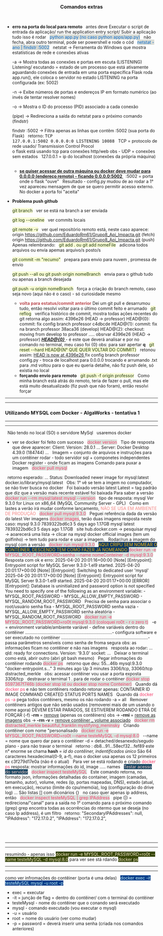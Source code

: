  ### <center>Comandos extras<center/>
 &nbsp;
 - <b>erro na porta do local para remoto </b>
&nbsp;
    antes deve Executar o script de entrada da aplicação/ run the application entry script/ Subir a aplicação 
    tudo isso é rodar 
&nbsp;
    <span style="color: #0466c8; background-color: #d9dcd6;">python app.py (no caso python apps/app.py)</span>
&nbsp;
    não fecha, abra outro terminal, pode ser powershell e rode o cód
&nbsp;
    <span style="color: #0466c8; background-color: #d9dcd6;">netstat -ano | findstr :5002</span>
&nbsp;
    netstat -> Ferramenta do Windows que mostra estatísticas de rede e conexões ativas

    -a -> Mostra todas as conexões e portas em escuta (LISTENING)
    Listening/ escutando = estado de um processo que está ativamente aguardando conexões de entrada em uma porta específica
    Flask roda app.run(), ele coloca o servidor no estado LISTENING na porta configurada (ex: 5002)

    -n -> Exibe números de portas e endereços IP em formato numérico (ao invés de tentar resolver nomes)

    -o -> Mostra o ID do processo (PID) associado a cada conexão

    (pipe) -> Redireciona a saída do netstat para o próximo comando (findstr)

    findstr :5002 -> Filtra apenas as linhas que contêm :5002 (sua porta do Flask)
&nbsp;
    retorno:
    <span style="font-family: monospace; white-space: pre;">TCP    127.0.0.1:5002         0.0.0.0:0              LISTENING       10088</span>
&nbsp; 
    TCP = protocolo de rede usado/ Transmission Control Procol  
    o flask está usando tcp para conexões http/web
    obs - UDP = conexões sem estados
&nbsp;
    127.0.0.1 = ip do localhost (conexões da própria máquina)
&nbsp;

    - <b><u> se quiser acessar de outra máquina ou docker deve mudar para 0.0.0.0 (endereço remoto) - ficando 0.0.0.0:5002 </u></b>
&nbsp;
    :5002 = porta onde o flask "ouve"
&nbsp;
Resultado -  config.py mudou de ao rodar a  1° vez apareceu mensagem de que se quero permitir acesso externo. No docker a porta foi "aceita"
&nbsp;
&nbsp;
- <b> Problema push github </b>
&nbsp;

    <span style="color:rgb(35, 59, 14); background-color:rgb(248, 252, 213);">git branch</span>
&nbsp;
    ver se está na branch a ser enviada
&nbsp;

    <span style="color:rgb(35, 59, 14); background-color:rgb(248, 252, 213);">git log --oneline</span>
&nbsp;
    ver commits locais
&nbsp;

    <span style="color:rgb(35, 59, 14); background-color:rgb(248, 252, 213);">git remote -v</span>
&nbsp;
    ver quel repositório remoto está, neste caso aparece:
    origin  https://github.com/EduardoRm61/Grupo8_Api_Impacta.git (fetch)
    origin  https://github.com/EduardoRm61/Grupo8_Api_Impacta.git (push)
&nbsp;
    Apenas relembrando:
&nbsp;
    <span style="color:rgb(35, 59, 14); background-color:rgb(248, 252, 213);">git add . ou git add nomeFile</span>
&nbsp;
    adicona todos arquivos ou envia apemas arquivo/s posto/s
&nbsp;

    <span style="color:rgb(35, 59, 14); background-color:rgb(248, 252, 213);">git commit -m "recumo"</span>
&nbsp;
    prepara para envio para nuvem , promessa de envio
&nbsp;

    <span style="color:rgb(35, 59, 14); background-color:rgb(248, 252, 213);">git push --all ou git push origin nomeBranch</span>
&nbsp;
    envia para o github tudo ou apenas a branch desejada
&nbsp;

    <span style="color:rgb(35, 59, 14); background-color:rgb(248, 252, 213);">git push -u origin nomeBranch</span>
&nbsp;
    força a criação do branch remoto, caso seja novo (aqui não é o caso) - só curiosidade mesmo
&nbsp;
    - <b><span style="color: #bc4b51;">volta para estatus/commit anterior</span></b>
    Dei um git pull e desarrumou tudo, então resolvi voltar para o último commit feito e arrumado
&nbsp;
    <span style="color:rgb(35, 59, 14); background-color:rgb(248, 252, 213);">git reflog</span>
&nbsp;
    verifica histórico de commit, mostra todas ações recentes do git
    retorna algo assim:
    4396e26 (HEAD -> professor) HEAD@{0}: commit: fix config branch professor
    c4dbcde HEAD@{1}: commit: fix na branch professor
    38aca36 (develop) HEAD@{2}: checkout: moving from develop to professor
    .....
    obsrvar 4396e26 (HEAD -> professor) <u><i><b> HEAD@{0} </u></i></b> - é este que deverá analisar e por no comando no terminal, meu caso foi {0}
    obs: para sair apertar <b>q</b>
&nbsp;
    <span style="color:rgb(35, 59, 14); background-color:rgb(248, 252, 213);">git reset --hard HEAD@{N° QUE QUER VOLTAR DO COMMIT}</span>
&nbsp;
    retonou assim:
    <u>HEAD is now at 4396e26 </u>fix config branch professor config.py - troca de localhost para 0.0.0.0 trocando e arrumando .txt para .md
    voltou para o que eu queria
    detalhe, não fiz push dele, só existia no local
&nbsp;
    - <b>forçando envio para remoto</b>
&nbsp;
    <span style="color:rgb(35, 59, 14); background-color:rgb(248, 252, 213);">git push -f origin professor</span>
&nbsp;
    Como minha branch está atrás do remoto, teria de fazer o pull, mas ele está muito desatualizado (fiz push que não foram), então resolvi forçar
&nbsp;
&nbsp;
-----------------------------------------------------------------------
-----------------------------------------------------------------------
### Utilizando MYSQL com Docker - AlgaWorks - tentativa 1

-----------------------------------------------------------------------
-----------------------------------------------------------------------
&nbsp;
Não tendo no local (SO) o servidore MySql
&nbsp;
usaremos docker
&nbsp;
- ver se docker foi feito com sucesso
&nbsp;
    <span style="color:rgb(245, 57, 104); background-color: #d8e2dc;">docker version</span>
&nbsp;
    Tipo de resposta que deve aparecer:
    Client:
    Version:           28.0.1
    ...
    Server: Docker Desktop 4.39.0 (184744)
    ...
&nbsp;
    Imagem = conjunto de arquivos e instruções para um contêiner rodar - todo servidor sql + componetes independentes
&nbsp;
    Docker register - onde ficam as imagens
    Comando para puxar a imagem
&nbsp;
    <span style="color:rgb(245, 57, 104); background-color: #d8e2dc;">docker pull mysql</span>
&nbsp;
    
&nbsp;
    retorno esperado:
    ...
    Status: Downloaded newer image for mysql:latest
    docker.io/library/mysql:latest
&nbsp;
    Obs: 1° vê se tem a imgem no computador, se não tiver busca no docker
&nbsp;
    Foi baixado versão latest
    Latest = tag padrão que diz que a versão mais recente estável foi baixada
    Para saber a versão
&nbsp;
    <span style="color:rgb(245, 57, 104); background-color: #d8e2dc;">docker run --rm mysql:latest mysql --version</span>
&nbsp;
    tipo de resposta:
    mysql  Ver 9.3.0 for Linux on x86_64 (MySQL Community Server - GPL)
&nbsp;
    Como em lastes a verão irá mudar conforme lançamento, <span style ="color: #f28482;"> NÃO SE USA EM AMBIENTE DE PRODUÇÃO</span>
&nbsp;
    <span style="color:rgb(245, 57, 104); background-color: #d8e2dc;">docker pull mysql:9.3.0</span>
&nbsp;
    Peguei referência dada da versão do latest
    Ver imagens <span style="color:rgb(245, 57, 104); background-color: #d8e2dc;">docker images</span>, terão duas imagens
    resposta neste caso:
    mysql        9.3.0     7839322bd6c3   5 days ago    1.17GB
    mysql        latest    7839322bd6c3   5 days ago    1.17GB
&nbsp;
    site hub.docker.com -> pesquisar mysql -> aoarecerá uma lista -> clicar na mysql docker official images (tem um golfinho) -> tem tudo para rodar e usar a imagem.
&nbsp;
    Rodar/run a imagem do mysql com a versão
&nbsp;
    <span style="color:rgb(245, 57, 104); background-color: #d8e2dc;">docker run mysql:9.3.0</span>
&nbsp;
    <span style="color:#ffba08; background-color: #0d3b66;">AQUI CRIPU SEM NOMEAR O CONTÊINER, DESCENDO TEM COMO FAZER JÁ NOMEANDO </span>
    <span style="color:rgb(245, 57, 104); background-color: #d8e2dc;">docker run -e MYSQL_ROOT_PASSWORD=senha --name nomeConteiner -d mysql:9.3.0</span>
&nbsp;
    Resposta com ok e erro:
    2025-04-20 20:01:16+00:00 [Note] [Entrypoint]: Entrypoint script for MySQL Server 9.3.0-1.el9 started.
    2025-04-20 20:01:17+00:00 [Note] [Entrypoint]: Switching to dedicated user 'mysql'
    2025-04-20 20:01:17+00:00 [Note] [Entrypoint]: Entrypoint script for MySQL Server 9.3.0-1.el9 started.
    2025-04-20 20:01:17+00:00 [ERROR] [Entrypoint]: Database is uninitialized and password option is not specified
        You need to specify one of the following as an environment variable:
        - MYSQL_ROOT_PASSWORD
        - MYSQL_ALLOW_EMPTY_PASSWORD
        - MYSQL_RANDOM_ROOT_PASSWORD
&nbsp;
    Precisa de senha para associar o root/usuário 
    senha fixa - MYSQL_ROOT_PASSWORD
    senha vazia - MYSQL_ALLOW_EMPTY_PASSWORD
    senha aleatória - MYSQL_RANDOM_ROOT_PASSWORD
&nbsp;
        <span style="color:rgb(245, 57, 104); background-color: #d8e2dc;">docker run -e MYSQL_ROOT_PASSWORD=ro0t mysql:9.3.0 (coloquei ro0t - r o zero t)</span>
&nbsp;
    -e = environment variable/ambiente variável - define variáveis dentro do contêiner
    .......................................................................- configura software e ser executado no contêiner
    .......................................................................- passa parâmetros sensíveis como senha de froma segura
    obs: as informações ficam no contêiner e não nas imagens
&nbsp;
    resposta ao rodar:
    ...
    qld: ready for connections. Version: '9.3.0'  socket: ...
&nbsp;
    Deixar o terminal como está, abrir outro (abri git bash mesmo)
&nbsp;
    Pegar infromações do contêiner rodando <span style="color:rgb(245, 57, 104); background-color: #d8e2dc;">docker ps</span>
&nbsp;
    retorno que deu:
    55...46b   mysql:9.3.0   "docker-entrypoint.s…"   3 minutes ago    Up 3 minutes    3306/tcp, 33060/tcp    distracted_merkle
&nbsp;
    obs: acessar contêiner vou usar a porta exposta 3306/tcp
&nbsp;
    destravar o ternimal
    1 . para de rodar o contêiner
    <span style="color:rgb(245, 57, 104); background-color: #d8e2dc;">docker stop 5597367f746b (docker stop id ou docker stop nome Conteiner)</span>
&nbsp;
    Quando dá <span style="color:rgb(245, 57, 104);">docker ps</span> e não tem contêiners rodando retonar apenas:
    CONTAINER ID   IMAGE     COMMAND   CREATED   STATUS    PORTS     NAMES
&nbsp;
    Quando dá <span style="color:rgb(245, 57, 104);">docker ps -a</span> pega todos contêiners, mesmo os não rodando
    -a = all
&nbsp;
    Remover contêiners antigos que não serão usados (removerei mais de um usando o nome agora)
    DEVEM ESTAR PARADOS, SE ESTIVEREM RODANDO ETRÁ DE FORÇAR (-f)
    <b>-rm </b>= <u>remove</u> (apenas os contêiners)
    obs -><b> -rmi </b>= <u>remove as imagens</u>
    obs -><b> -rm -v </b>= <u>remove contêiner _ volume associado</u>
&nbsp;
    <span style="color:rgb(245, 57, 104); background-color: #d8e2dc;">docker rm distracted_merkle beautiful_franklin mystifying_meninsky</span> 
&nbsp;
    Criando contêiner com nome "personalisado
&nbsp;
    <span style="color:rgb(245, 57, 104); background-color: #d8e2dc;">docker run -e MYSQL_ROOT_PASSWORD=ro0t --name testeMySQL -d mysql:8.0</span>
&nbsp;
    --name = nome que quero dar para o contêiner
    -d = detached/desanexdo/segudo plano - para não travar o terminal 
&nbsp;
    retorno :
    db8...91...58ecf32...fef89
    este n° enorme se chama <b>hash</b> = <i> id do contêiner, indentificados único</i>
    São 64 caracteres hexadecimal(0-9, a-f), mas o docker usa apenas os 12 primeiros ex c3f279d17e0a (não é o atual)
&nbsp;
    Para ver se está rodando e criado <span style="color:rgb(245, 57, 104);">docker ps</span>
    resposta: mostrar informações do id, image ..... names
&nbsp;
    <span style="color: #f5cac3; background: #1b4965;">Testar acesso do servidor</span>
&nbsp;
    <span style="color:rgb(245, 57, 104); background-color: #d8e2dc;">docker inspect testeMySQL</span>
&nbsp;
    Este comando retorna, no formato json, informações detalhadas do container, imagem (camadas, tamanho, autor), volume, redes (ip, portas mapeadas, DNS), estado (atual, em execução), recurso (limite do cpu/memóia), log (configuração do drive log) ...
    São listas [] com diconários {}
&nbsp;
    no caso quer apenas ip address, então
&nbsp;
        <span style="color:rgb(245, 57, 104); background-color: #d8e2dc;">docker inspect testeMySQL | grep IPAddress</span>
&nbsp;
    pipe (|) = redireciona/"canal" para a saída no 1° comando para o próximo comando (grep)
    grep encontra todas as ocorrências do ntermo que se deseja (no caso Ip address), é um filtro
&nbsp;
    retorno:
                "SecondaryIPAddresses": null,
            "IPAddress": "172.17.0.2",
                    "IPAddress": "172.17.0.2",

&nbsp;
-----------------------------------------------------------------------
-----------------------------------------------------------------------
-----------------------------------------------------------------------
resumindo - apenas isso
    <span style="color: #faedcd; background-color:rgb(55, 70, 7);">docker run -e MYSQL_ROOT_PASSWORD=ro0t --name testeMySQL -d mysql:8.0</span>
para ver see stá rdando
    <span style="color: #faedcd; background-color: rgb(55, 70, 7);">docker ps</span>

-----------------------------------------------------------------------
-----------------------------------------------------------------------

como ver infromações do contêiner (porta é uma delas)
&nbsp;
<span style="color: #caf0f8; background-color: #023e8a;">docker exec -it testeMySQL mysql -u root -p</span>
&nbsp;
- exec = executar
- -it = junção de flag = dentro do contêiner/ com o terminal do contêiner
- testeMysql - nome do contêiner que  o conando será executado
- mysql - comando executado (vou executar o mysql)
- -u = usuário
- root = nome do usuário (ver como mudar)
- -p = password = deverá inserir uma senha (criada nos comandos anteriores)
&nbsp;

&nbsp;
&nbsp;
&nbsp;
&nbsp;
&nbsp;
&nbsp;
&nbsp;
&nbsp;
&nbsp;
&nbsp;
&nbsp;
&nbsp;
&nbsp;
